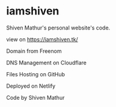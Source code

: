 # iamshiven
Shiven Mathur's personal website's code.

view on https://iamshiven.tk/

Domain from Freenom

DNS Management on Cloudflare

Files Hosting on GitHub

Deployed on Netlify

Code by Shiven Mathur

